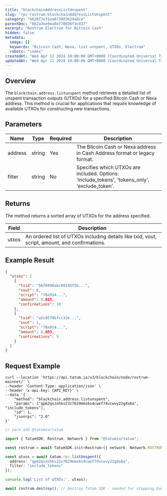 ```yaml
---
title: "blockchainAddressListUnspent"
slug: "rpc-rostrum-blockchainAddressListUnspent"
category: "6620f7e31ea673003624a8ce"
parentDoc: "662a3ee9ea8e770036f3c937"
excerpt: "Rostrum Electrum for Bitcoin Cash"
hidden: false
metadata:
  image: []
  keywords: "Bitcoin Cash, Nexa, list unspent, UTXOs, Electrum"
  robots: "index"
createdAt: "Wed Apr 11 2024 10:00:00 GMT+0000 (Coordinated Universal Time)"
updatedAt: "Wed Apr 11 2024 10:00:00 GMT+0000 (Coordinated Universal Time)"
---
```


## Overview

The `blockchain.address.listunspent` method retrieves a detailed list of unspent transaction outputs (UTXOs) for a specified Bitcoin Cash or Nexa address. This method is crucial for applications that require knowledge of available UTXOs for constructing new transactions.

## Parameters

| Name     | Type   | Required | Description                                                                |
| -------- | ------ | -------- | -------------------------------------------------------------------------- |
| address  | string | Yes      | The Bitcoin Cash or Nexa address in Cash Address format or legacy format.  |
| filter   | string | No       | Specifies which UTXOs are included. Options: 'include_tokens', 'tokens_only', 'exclude_token'. |

## Returns

The method returns a sorted array of UTXOs for the address specified.

| Field             | Description                                                              |
| ----------------- | ------------------------------------------------------------------------ |
| utxos             | An ordered list of UTXOs including details like txid, vout, script, amount, and confirmations. |

## Example Result

```json
{
  "utxos": [
    {
      "txid": "b6f6998abc08195f5b...",
      "vout": 0,
      "script": "76a914...",
      "amount": 0.015,
      "confirmations": 10
    },
    {
      "txid": "a2c8579bfcc32e...",
      "vout": 1,
      "script": "76a914...",
      "amount": 0.033,
      "confirmations": 5
    }
  ]
}
```

## Request Example

```curl /cURL
curl --location 'https://api.tatum.io/v3/blockchain/node/rostrum-mainnet/' \
--header 'Content-Type: application/json' \
--header 'x-api-key: {API_KEY}' \
--data '{
    "method": "blockchain.address.listunspent",
    "params": ["qpm2qsznhks23z7629mms6s4cwef74vcwvy22gdx6a", "include_tokens"],
    "id": 1,
    "jsonrpc": "2.0"
}'
```
```typescript
// yarn add @tatumio/tatum

import { TatumSDK, Rostrum, Network } from "@tatumio/tatum";

const rostrum = await TatumSDK.init<Rostrum>({ network: Network.ROSTRUM_MAINNET });

const utxos = await tatum.rpc.listUnspent({
  address: "qpm2qsznhks23z7629mms6s4cwef74vcwvy22gdx6a",
  filter: "include_tokens"
});

console.log('List of UTXOs:', utxos);

await rostrum.destroy(); // Destroy Tatum SDK - needed for stopping background jobs when done
```
